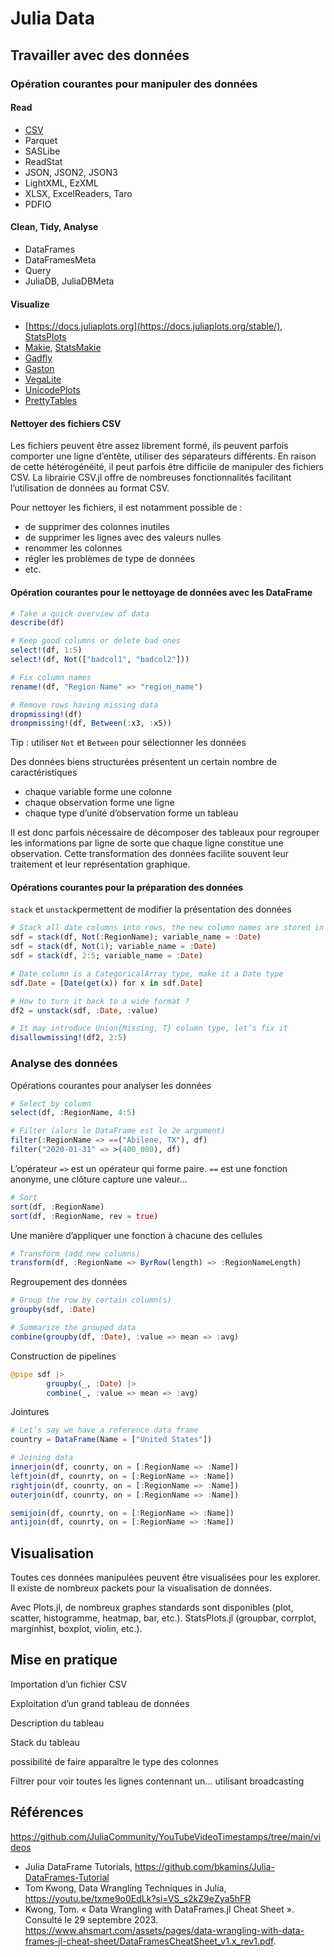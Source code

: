 # Julia Data

## Travailler avec des données

### Opération courantes pour manipuler des données

#### Read

- [CSV](https://csv.juliadata.org)
- Parquet
- SASLibe
- ReadStat
- JSON, JSON2, JSON3
- LightXML, EzXML
- XLSX, ExcelReaders, Taro
- PDFIO

#### Clean, Tidy, Analyse

- DataFrames
- DataFramesMeta
- Query
- JuliaDB, JuliaDBMeta

#### Visualize

- [https://docs.juliaplots.org](https://docs.juliaplots.org/stable/), [StatsPlots](https://github.com/JuliaPlots/StatsPlots.jl)
- [Makie](https://github.com/MakieOrg/Makie.jl), [StatsMakie](https://github.com/JuliaPlots/StatsMakie.jl)
- [Gadfly](http://gadflyjl.org)
- [Gaston](https://github.com/mbaz/Gaston.jl)
- [VegaLite](https://www.queryverse.org/VegaLite.jl/)
- [UnicodePlots](https://github.com/JuliaPlots/UnicodePlots.jl)
- [PrettyTables](https://ronisbr.github.io/PrettyTables.jl/stable/)

#### Nettoyer des fichiers CSV

Les fichiers peuvent être assez librement formé, ils peuvent parfois comporter une ligne d’entête, utiliser des séparateurs différents. En raison de cette hétérogénéité, il peut parfois être difficile de manipuler des fichiers CSV. La librairie CSV.jl offre de nombreuses fonctionnalités facilitant l’utilisation de données au format CSV.

Pour nettoyer les fichiers, il est notamment possible de :

- de supprimer des colonnes inutiles
- de supprimer les lignes avec des valeurs nulles
- renommer les colonnes
- régler les problèmes de type de données
- etc.

#### Opération courantes pour le nettoyage de données avec les DataFrame

```julia
# Take a quick overview of data
describe(df)
```

```julia
# Keep good columns or delete bad ones
select!(df, 1:5)
select!(df, Not(["badcol1", "badcol2"]))
```

```julia
# Fix column names
rename!(df, "Region Name" => "region_name")
```

```julia
# Remove rows having missing data
dropmissing!(df)
drompmissing!(df, Between(:x3, :x5))
```

Tip : utiliser `Not` et `Between` pour sélectionner les données

Des données biens structurées présentent un certain nombre de caractéristiques

- chaque variable forme une colonne
- chaque observation forme une ligne
- chaque type d’unité d’observation forme un tableau

Il est donc parfois nécessaire de décomposer des tableaux pour regrouper les informations par ligne de sorte que chaque ligne constitue une observation. Cette transformation des données facilite souvent leur traitement et leur représentation graphique.

#### Opérations courantes pour la préparation des données

`stack` et `unstack`permettent de modifier la présentation des données

```julia
# Stack all date columns into rows, the new column names are stored in a new column Date
sdf = stack(df, Not(:RegionName); variable_name = :Date)
sdf = stack(df, Not(1); variable_name = :Date)
sdf = stack(df, 2:5; variable_name = :Date)
```

```julia
# Date column is a CategoricalArray type, make it a Date type
sdf.Date = [Date(get(x)) for x in sdf.Date]
```

```julia
# How to turn it back to a wide format ?
df2 = unstack(sdf, :Date, :value)
```

```julia
# It may introduce Union{Missing, T} column type, let’s fix it
disallowmissing!(df2, 2:5)
```

### Analyse des données

Opérations courantes pour analyser les données

```julia
# Select by column
select(df, :RegionName, 4:5)
```

```julia
# Filter (alors le DataFrame est le 2e argument)
filter(:RegionName => ==("Abilene, TX"), df)
filter("2020-01-31" => >(400_000), df)
```

L’opérateur `=>` est un opérateur qui forme paire. `==` est une fonction anonyme, une clôture capture une valeur...

```julia
# Sort
sort(df, :RegionName)
sort(df, :RegionName, rev = true)
```

Une manière d’appliquer une fonction à chacune des cellules

```julia
# Transform (add new columns)
transform(df, :RegionName => ByrRow(length) => :RegionNameLength)
```

Regroupement des données

```julia
# Group the row by certain column(s)
groupby(sdf, :Date)
```

```julia
# Summarize the grouped data
combine(groupby(df, :Date), :value => mean => :avg)
```

Construction de pipelines

```julia
@pipe sdf |>
		groupby(_, :Date) |>
		combine(_, :value => mean => :avg)
```

Jointures

```julia
# Let’s say we have a reference data frame
country = DataFrame(Name = ["United States"])
```

```julia
# Joining data
innerjoin(df, counrty, on = [:RegionName => :Name])
leftjoin(df, counrty, on = [:RegionName => :Name])
rightjoin(df, counrty, on = [:RegionName => :Name])
outerjoin(df, counrty, on = [:RegionName => :Name])

semijoin(df, counrty, on = [:RegionName => :Name])
antijoin(df, counrty, on = [:RegionName => :Name])
```

## Visualisation

Toutes ces données manipulées peuvent être visualisées pour les explorer. Il existe de nombreux packets pour la visualisation de données.

Avec Plots.jl, de nombreux graphes standards sont disponibles (plot, scatter, histogramme, heatmap, bar, etc.). StatsPlots.jl (groupbar, corrplot, marginhist, boxplot, violin, etc.).

## Mise en pratique

Importation d’un fichier CSV

Exploitation d’un grand tableau de données

Description du tableau

Stack du tableau

possibilité de faire apparaître le type des colonnes

Filtrer pour voir toutes les lignes contennant un... utilisant broadcasting



## Références

https://github.com/JuliaCommunity/YouTubeVideoTimestamps/tree/main/videos

- Julia DataFrame Tutorials, https://github.com/bkamins/Julia-DataFrames-Tutorial
- Tom Kwong, Data Wrangling Techniques in Julia, https://youtu.be/txme9o0EdLk?si=VS_s2kZ9eZya5hFR
- Kwong, Tom. « Data Wrangling with DataFrames.jl Cheat Sheet ». Consulté le 29 septembre 2023. https://www.ahsmart.com/assets/pages/data-wrangling-with-data-frames-jl-cheat-sheet/DataFramesCheatSheet_v1.x_rev1.pdf.



